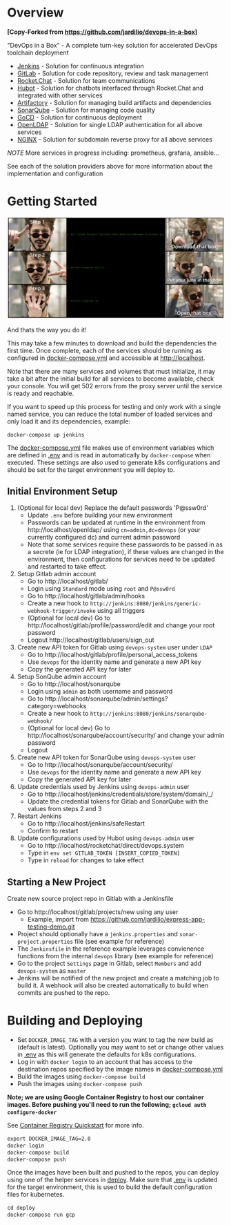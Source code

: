 # Overview

**[Copy-Forked from https://github.com/jardilio/devops-in-a-box]**

"DevOps in a Box" - A complete turn-key solution for accelerated DevOps toolchain deployment


* [Jenkins](./jenkins) - Solution for continuous integration
* [GitLab](./gitlab) - Solution for code repository, review and task management
* [Rocket.Chat](./rocketchat) - Solution for team communications
* [Hubot](./hubot) - Solution for chatbots interfaced through Rocket.Chat and integrated with other services
* [Artifactory](./artifactory) - Solution for managing build artifacts and dependencies
* [SonarQube](./sonarqube) - Solution for managing code quality
* [GoCD](./gocd) - Solution for continuous deployment
* [OpenLDAP](./openldap) - Solution for single LDAP authentication for all above services
* [NGINX](./proxy) - Solution for subdomain reverse proxy for all above services

*NOTE* More services in progress including: prometheus, grafana, ansible...

See each of the solution providers above for more information about the implementation and configuration

# Getting Started
<!--
<table style="background: black; color: #008000; font-family: 'Lucida Console', 'Courier New';">
    <tbody>
        <tr>
            <td><img src="./images/Step1.jpg"/></td>
            <td>$ git clone https://github.com/jardilio/devops-in-a-box.git</td>
            <td><img src="./images/Download.jpg"/></td>
        </tr>
        <tr>
            <td><img src="./images/Step2.jpg"/></td>
            <td>$ docker-compose build</td>
            <td><img src="./images/Build.jpg"/></td>
        </tr>
        <tr>
            <td><img src="./images/Step3.jpg"/></td>
            <td>$ docker-compose up</td>
            <td><img src="./images/Open.jpg"/></td>
        </tr>
    </tbody>
</table>
-->
<img src="./images/entire.jpg"/>

And thats the way you do it!

This may take a few minutes to download and build the dependencies the first time. Once complete, each
of the services should be running as configured in [docker-compose.yml](./docker-compose.yml) and accessible
at [http://localhost](http://localhost).

Note that there are many services and volumes that must initialize, it may take 
a bit after the initial build for all services to become available, check your console. You will get 502
errors from the proxy server until the service is ready and reachable.

If you want to speed up this process for testing and only work with a single named service, you can 
reduce the total number of loaded services and only load it and its dependencies, example:

```
docker-compose up jenkins
```

The [docker-compose.yml](./docker-compose.yml) file makes use of environment variables which
are defined in [.env](./.env) and is read in automatically by `docker-compose` when executed. 
These settings are also used to generate k8s configurations and should be set for the 
target environment you will deploy to.

## Initial Environment Setup

1. (Optional for local dev) Replace the default passwords 'P@ssw0rd' 
    * Update `.env` before building your new environment
    * Passwords can be updated at runtime in the environment from http://localhost/openldap/
    using `cn=admin,dc=devops` (or your currently configured dc) and current admin password
    * Note that some services require these passwords to be passed in as a secrete (ie for LDAP integration), if 
    these values are changed in the environment, then configurations for services need to be updated and 
    restarted to take effect.
2. Setup Gitlab admin account
    * Go to http://localhost/gitlab/
    * Login using `Standard` mode using `root` and `P@ssw0rd`
    * Go to http://localhost/gitlab/admin/hooks
    * Create a new hook to `http://jenkins:8080/jenkins/generic-webhook-trigger/invoke` using all triggers
    * (Optional for local dev) Go to http://localhost/gitlab/profile/password/edit and change your root password
    * Logout http://localhost/gitlab/users/sign_out 
3. Create new API token for Gitlab using `devops-system` user under `LDAP`
    * Go to http://localhost/gitlab/profile/personal_access_tokens
    * Use `devops` for the identity name and generate a new API key
    * Copy the generated API key for later
4. Setup SonQube admin account
    * Go to http://localhost/sonarqube
    * Login using `admin` as both username and password
    * Go to http://localhost/sonarqube/admin/settings?category=webhooks
    * Create a new hook to `http://jenkins:8080/jenkins/sonarqube-webhook/`
    * (Optional for local dev) Go to http://localhost/sonarqube/account/security/ and change your admin password
    * Logout 
4. Create new API token for SonarQube using `devops-system` user
    * Go to http://localhost/sonarqube/account/security/
    * Use `devops` for the identity name and generate a new API key
    * Copy the generated API key for later
5. Update credentials used by Jenkins using `devops-admin` user
    * Go to http://localhost/jenkins/credentials/store/system/domain/_/
    * Update the credential tokens for Gitlab and SonarQube with the values from steps 2 and 3
6. Restart Jenkins 
    * Go to http://localhost/jenkins/safeRestart
    * Confirm to restart
7. Update configurations used by Hubot using `devops-admin` user
    * Go to http://localhost/rocketchat/direct/devops.system
    * Type in `env set GITLAB_TOKEN [INSERT_COPIED_TOKEN]`
    * Type in `reload` for changes to take effect

## Starting a New Project

Create new source project repo in Gitlab with a Jenkinsfile

* Go to http://localhost/gitlab/projects/new using any user
    * Example, import from https://github.com/jardilio/express-app-testing-demo.git
* Project should optionally have a `jenkins.properties` and `sonar-project.properties` file (see example for reference)
* The `Jenkinsfile` in the reference example leverages convienence functions from the internal `devops` library (see example for reference)
* Go to the project `Settings` page in Gitlab, select `Members` and add `devops-system` as `master`
* Jenkins will be notified of the new project and create a matching job to build it. A webhook will also be created automatically to build when commits are pushed to the repo.


# Building and Deploying

* Set `DOCKER_IMAGE_TAG` with a version you want to tag the new build as (default is latest). Optionally you may want to set or change 
other values in [.env](./.env) as this will generate the defaults for k8s configurations.
* Log in with `docker login` to an account that has access to the destination repos specified by the image names in [docker-compose.yml](./docker-compose.yml) 
* Build the images using `docker-compose build`
* Push the images using `docker-compose push`

**Note; we are using Google Container Registry to host our container images. Before pushing you'll need to run the following;
`gcloud auth configure-docker`**

See [Container Registry Quickstart](https://cloud.google.com/container-registry/docs/quickstart) for more info.

```
export DOCKER_IMAGE_TAG=2.0
docker login
docker-compose build
docker-compose push
```

Once the images have been built and pushed to the repos, you can deploy using one of the helper services in [deploy](./deploy). Make
sure that [.env](./.env) is updated for the target environment, this is used to build the default configuration files for kubernetes.

```
cd deploy
docker-compose run gcp
```